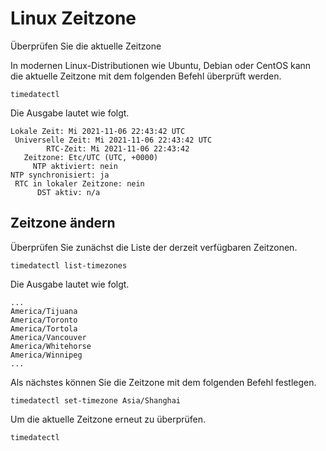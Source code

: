 # Linux Zeitzone

Überprüfen Sie die aktuelle Zeitzone

In modernen Linux-Distributionen wie Ubuntu, Debian oder CentOS kann die aktuelle Zeitzone mit dem folgenden Befehl überprüft werden.

```
timedatectl
```
Die Ausgabe lautet wie folgt.
```
Lokale Zeit: Mi 2021-11-06 22:43:42 UTC
 Universelle Zeit: Mi 2021-11-06 22:43:42 UTC
        RTC-Zeit: Mi 2021-11-06 22:43:42
   Zeitzone: Etc/UTC (UTC, +0000)
     NTP aktiviert: nein
NTP synchronisiert: ja
 RTC in lokaler Zeitzone: nein
      DST aktiv: n/a
```
## Zeitzone ändern

Überprüfen Sie zunächst die Liste der derzeit verfügbaren Zeitzonen.

```
timedatectl list-timezones
```
Die Ausgabe lautet wie folgt.
```
...
America/Tijuana
America/Toronto
America/Tortola
America/Vancouver
America/Whitehorse
America/Winnipeg
...
```

Als nächstes können Sie die Zeitzone mit dem folgenden Befehl festlegen.

```
timedatectl set-timezone Asia/Shanghai
```
Um die aktuelle Zeitzone erneut zu überprüfen.
```
timedatectl
```

